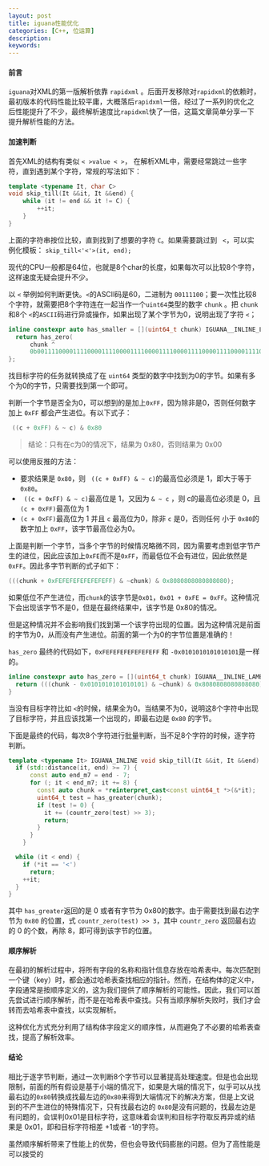 ```yaml
---
layout: post
title: iguana性能优化
categories: [C++, 位运算]
description:
keywords:
---
```


#### 前言

`iguana`对XML的第一版解析依靠 `rapidxml` 。后面开发移除对`rapidxml`的依赖时，最初版本的代码性能比较平庸，大概落后`rapidxml`一倍，经过了一系列的优化之后性能提升了不少，最终解析速度比`rapidxml`快了一倍，这篇文章简单分享一下提升解析性能的方法。

#### 加速判断

首先XML的结构有类似 `< >value < >`， 在解析XML中，需要经常跳过一些字符，直到遇到某个字符，常规的写法如下：

```c++
template <typename It, char C>
void skip_till(It &&it, It &&end) {
    while (it != end && it != C) {
        ++it;
    }
}
```

上面的字符串按位比较，直到找到了想要的字符 `C`。如果需要跳过到 ` <`，可以实例化模板： `skip_till<'<'>(it, end);`

现代的CPU一般都是64位，也就是8个char的长度，如果每次可以比较8个字符，这样速度无疑会提升不少。

以 `<` 举例如何判断更快。`<`的ASCII码是60，二进制为 `00111100`；要一次性比较8个字符，就需要把8个字符连在一起当作一个`uint64`类型的数字 `chunk` 。把 `chunk`和8个 `<`的`ASCII`码进行异或操作，如果出现了某个字节为0，说明出现了字符 `<`；

```c++
inline constexpr auto has_smaller = [](uint64_t chunk) IGUANA__INLINE_LAMBDA {
  return has_zero(
      chunk ^
      0b0011110000111100001111000011110000111100001111000011110000111100);
};
```

找目标字符的任务就转换成了在 `uint64` 类型的数字中找到为0的字节。如果有多个为0的字节，只需要找到第一个即可。

判断一个字节是否全为0，可以想到的是加上`0xFF`，因为除非是0，否则任何数字加上 `0xFF` 都会产生进位。有以下式子：

```c++
 ((c + 0xFF) & ~ c) & 0x80
```

> 结论：只有在c为0的情况下，结果为 0x80，否则结果为 0x00

可以使用反推的方法：

+ 要求结果是 `0x80`，则 ` ((c + 0xFF) & ~ c)`的最高位必须是 1，即大于等于 `0x80`。
+ ` ((c + 0xFF) & ~ c)`最高位是 1，又因为 `& ~ c` ，则 c的最高位必须是 0，且 `(c + 0xFF)`最高位为 1
+ `(c + 0xFF)`最高位为 1 并且 `c` 最高位为0，除非 `c` 是0，否则任何 小于 `0x80`的数字加上 `0xFF`，该字节最高位必为0。

上面是判断一个字节，当多个字节的时候情况略微不同，因为需要考虑到低字节产生的进位，因此应该加上`0xFE`而不是`0xFF`，而最低位不会有进位，因此依然是`0xFF`。因此多字节判断的式子如下：

```c++
(((chunk + 0xFEFEFEFEFEFEFEFF) & ~chunk) & 0x8080808080808080);
```

如果低位不产生进位，而`chunk`的该字节是`0x01`，`0x01 + 0xFE = 0xFF`。这种情况下会出现该字节不是0，但是在最终结果中，该字节是 0x80的情况。

但是这种情况并不会影响我们找到第一个该字符出现的位置。因为这种情况是前面的字节为0，从而没有产生进位。前面的第一个为0的字节位置是准确的！

`has_zero` 最终的代码如下，`0xFEFEFEFEFEFEFEFF` 和 `-0x0101010101010101`是一样的。

```c++
inline constexpr auto has_zero = [](uint64_t chunk) IGUANA__INLINE_LAMBDA {
  return (((chunk - 0x0101010101010101) & ~chunk) & 0x8080808080808080);
}
```

当没有目标字符比如 `<`的时候，结果全为0。当结果不为0，说明这8个字符中出现了目标字符，并且应该找第一个出现的，即最右边是 `0x80` 的字节。

下面是最终的代码，每次8个字符进行批量判断，当不足8个字符的时候，逐字符判断。

```c++
template <typename It> IGUANA_INLINE void skip_till(It &&it, It &&end) {
  if (std::distance(it, end) >= 7) {
      const auto end_m7 = end - 7;
      for (; it < end_m7; it += 8) {
        const auto chunk = *reinterpret_cast<const uint64_t *>(&*it);
        uint64_t test = has_greater(chunk);
        if (test != 0) {
          it += (countr_zero(test) >> 3);
          return;
        }
      }
    }

  while (it < end) {
    if (*it == '<')
      return;
    ++it;
  }
}
```

其中 `has_greater`返回的是 0 或者有字节为 0x80的数字。由于需要找到最右边字节为 `0x80` 的位置，式 `countr_zero(test) >> 3`，其中 `countr_zero` 返回最右边的 0 的个数，再除 8，即可得到该字节的位置。

#### 顺序解析

在最初的解析过程中，将所有字段的名称和指针信息存放在哈希表中。每次匹配到一个键（key）时，都会通过哈希表查找相应的指针。然而，在结构体的定义中，字段通常是按顺序定义的，这为我们提供了顺序解析的可能性。因此，我们可以首先尝试进行顺序解析，而不是在哈希表中查找。只有当顺序解析失败时，我们才会转而去哈希表中查找，以实现解析。

这种优化方式充分利用了结构体字段定义的顺序性，从而避免了不必要的哈希表查找，提高了解析效率。

#### 结论

相比于逐字节判断，通过一次判断8个字节可以显著提高处理速度。但是也会出现限制，前面的所有假设是基于小端的情况下，如果是大端的情况下，似乎可以从找最右边的`0x80`转换成找最左边的`0x80`来得到大端情况下的解决方案，但是上文说到的不产生进位的特殊情况下，只有找最右边的 `0x80`是没有问题的，找最左边是有问题的，会误判0x01是目标字符，这意味着会误判和目标字符取反再异或的结果是 0x01，即和目标字符相差 +1或者 -1的字符。

虽然顺序解析带来了性能上的优势，但也会导致代码膨胀的问题。但为了高性能是可以接受的
